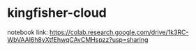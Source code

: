 # kingfisher-cloud

notebook link: https://colab.research.google.com/drive/1k3RC-WbVAAl6h8yXtfEhwqCAvCMHspzz?usp=sharing
